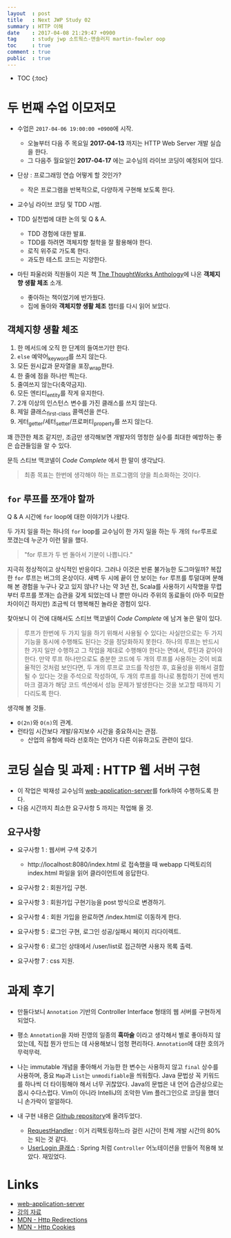 ```yaml
---
layout  : post
title   : Next JWP Study 02
summary : HTTP 이해
date    : 2017-04-08 21:29:47 +0900
tag     : study jwp 소트웍스-앤솔러지 martin-fowler oop
toc     : true
comment : true
public  : true
---
```

* TOC
{:toc}

# 두 번째 수업 이모저모

* 수업은 `2017-04-06 19:00:00 +0900`에 시작.
    * 오늘부터 다음 주 목요일 **2017-04-13** 까지는 HTTP Web Server 개발 실습을 한다.
    * 그 다음주 월요일인 **2017-04-17** 에는 교수님의 라이브 코딩이 예정되어 있다.

* 단상 : 프로그래밍 연습 어떻게 할 것인가?
    * 작은 프로그램을 반복적으로, 다양하게 구현해 보도록 한다.

* 교수님 라이브 코딩 및 TDD 시범.

* TDD 실천법에 대한 논의 및 Q & A.
    * TDD 경험에 대한 발표.
    * TDD를 하려면 객체지향 철학을 잘 활용해야 한다.
    * 로직 위주로 가도록 한다.
    * 과도한 테스트 코드는 지양한다.

* 마틴 파울러와 직원들이 지은 책 [The ThoughtWorks Anthology](http://wikibook.co.kr/thoughtworks-anthology/)에 나온 **객체지향 생활 체조** 소개.
    * 좋아하는 책이었기에 반가웠다.
    * 집에 돌아와 **객체지향 생활 체조** 챕터를 다시 읽어 보았다.

## 객체지향 생활 체조
1. 한 메서드에 오직 한 단계의 들여쓰기만 한다.
1. `else` 예약어<sub>keyword</sub>를 쓰지 않는다.
1. 모든 원시값과 문자열을 포장<sub>wrap</sub>한다.
1. 한 줄에 점을 하나만 찍는다.
1. 줄여쓰지 않는다(축약금지).
1. 모든 엔티티<sub>entity</sub>를 작게 유지한다.
1. 2개 이상의 인스턴스 변수를 가진 클래스를 쓰지 않는다.
1. 제일 클래스<sub>first-class</sub> 콜렉션을 쓴다.
1. 게터<sub>getter</sub>/세터<sub>setter</sub>/프로퍼티<sub>property</sub>를 쓰지 않는다.

꽤 깐깐한 체조 같지만, 조금만 생각해보면 개발자의 멍청한 실수를 최대한 예방하는 좋은 습관들임을 알 수 있다.

문득 스티브 맥코넬이 *Code Complete* 에서 한 말이 생각났다.

> 최종 목표는 한번에 생각해야 하는 프로그램의 양을 최소화하는 것이다.

## `for` 루프를 쪼개야 할까
Q & A 시간에 `for` loop에 대한 이야기가 나왔다.

두 가지 일을 하는 하나의 `for` loop를 교수님이 한 가지 일을 하는 두 개의 `for`루프로 쪼갰는데 누군가 이런 말을 했다.

> "for 루프가 두 번 돌아서 기분이 나쁩니다."

지극히 정상적이고 상식적인 반응이다. 그러나 이것은 반론 불가능한 도그마일까? 복잡한 `for` 루프는 버그의 온상이다. 새벽 두 시에 끝이 안 보이는 `for` 루프를 투덜대며 분해해 본 경험을 누구나 갖고 있지 않나? 나는 약 3년 전, Scala를 사용하기 시작했을 무렵부터 루프를 쪼개는 습관을 갖게 되었는데 나 뿐만 아니라 주위의 동료들이 (아주 미묘한 차이이긴 하지만) 조금씩 더 행복해진 놀라운 경험이 있다.

찾아보니 이 건에 대해서도 스티브 맥코넬이 *Code Complete* 에 남겨 놓은 말이 있다.

> 루프가 한번에 두 가지 일을 하기 위해서 사용될 수 있다는 사실만으로는 두 가지 기능을 동시에 수행해도 된다는 것을 정당화하지 못한다. 하나의 루프는 반드시 한 가지 일만 수행하고 그 작업을 제대로 수행해야 한다는 면에서, 루틴과 같아야 한다. 만약 루프 하나만으로도 충분한 코드에 두 개의 루프를 사용하는 것이 비효율적인 것처럼 보인다면, 두 개의 루프로 코드를 작성한 후, 효율성을 위해서 결합될 수 있다는 것을 주석으로 작성하여, 두 개의 루프를 하나로 통합하기 전에 벤치마크 결과가 해당 코드 섹션에서 성능 문제가 발생한다는 것을 보고할 때까지 기다리도록 한다.

생각해 볼 것들.
* `O(2n)`와 `O(n)`의 관계.
* 런타임 시간보다 개발/유지보수 시간을 중요하시는 관점.
    * 산업의 유형에 따라 선호하는 언어가 다른 이유하고도 관련이 있다.

# 코딩 실습 및 과제 : HTTP 웹 서버 구현

* 이 작업은 박재성 교수님의 [web-application-server](https://github.com/slipp/web-application-server)를 fork하여 수행하도록 한다.
* 다음 시간까지 최소한 요구사항 5 까지는 작업해 올 것.

## 요구사항

* 요구사항 1 : 웹서버 구색 갖추기
    * http://localhost:8080/index.html 로 접속했을 때 webapp 디렉토리의 index.html 파일을 읽어 클라이언트에 응답한다.

* 요구사항 2 : 회원가입 구현.
* 요구사항 3 : 회원가입 구현기능을 post 방식으로 변경하기.
* 요구사항 4 : 회원 가입을 완료하면 /index.html로 이동하게 한다.
* 요구사항 5 : 로그인 구현, 로그인 성공/실패시 페이지 리다이렉트.
* 요구사항 6 : 로그인 상태에서 /user/list로 접근하면 사용자 목록 출력.
* 요구사항 7 : css 지원.

# 과제 후기

* 만들다보니 `Annotation` 기반의 Controller Interface 형태의 웹 서버를 구현하게 되었다.
* 평소 `Annotation`을 자바 진영의 일종의 **흑마술** 이라고 생각해서 별로 좋아하지 않았는데, 직접 뭔가 만드는 데 사용해보니 엄청 편리하다. `Annotation`에 대한 호의가 무럭무럭.
* 나는 immutable 개념을 좋아해서 가능한 한 변수는 사용하지 않고 `final` 상수를 사용하며, 중요 `Map`과 `List`는 `unmodifiable`을 씌워줬다. Java 문법상 꼭 키워드를 하나씩 더 타이핑해야 해서 너무 귀찮았다. Java의 문법은 내 언어 습관상으로는 몹시 수다스럽다. Vim이 아니라 IntelliJ의 조악한 Vim 플러그인으로 코딩을 했더니 손가락이 얼얼하다.

* 내 구현 내용은 [Github repository](https://github.com/johngrib/web-application-server/tree/02-http)에 올려두었다.
    * [RequestHandler](https://github.com/johngrib/web-application-server/blob/02-http/src/main/java/webserver/RequestHandler.java) : 이거 리팩토링하느라 걸린 시간이 전체 개발 시간의 80% 는 되는 것 같다.
    * [UserLogin 클래스](https://github.com/johngrib/web-application-server/blob/02-http/src/main/java/controller/UserLogin.java) : Spring 처럼 `Controller` 어노테이션을 만들어 적용해 보았다. 재밌었다.

# Links

* [web-application-server](https://github.com/slipp/web-application-server)
* [강의 자료](https://nextstep.camp/courses/-KgDNT4rfavb_BzYLBXr/-Kf9koDWsc8jpIgwbgR5/lessons)
* [MDN - Http Redirections](https://developer.mozilla.org/en-US/docs/Web/HTTP/Redirections)
* [MDN - Http Cookies](https://developer.mozilla.org/en-US/docs/Web/HTTP/Cookies)
